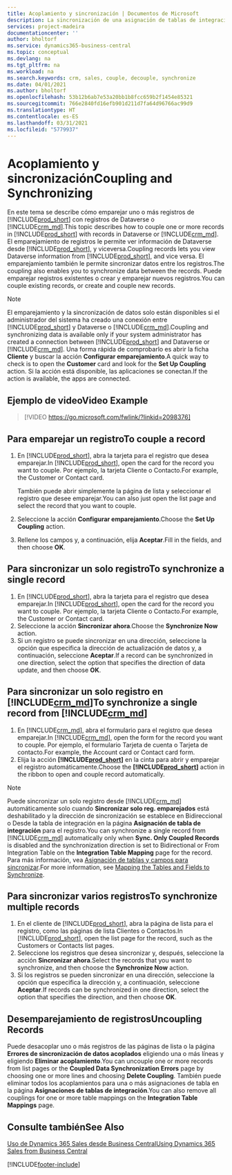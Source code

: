 ```yaml
---
title: Acoplamiento y sincronización | Documentos de Microsoft
description: La sincronización de una asignación de tablas de integración permite la sincronización de datos de todos los registros de una tabla de Business Central y de la tabla de Dynamics 365 Sales que están emparejadas.
services: project-madeira
documentationcenter: ''
author: bholtorf
ms.service: dynamics365-business-central
ms.topic: conceptual
ms.devlang: na
ms.tgt_pltfrm: na
ms.workload: na
ms.search.keywords: crm, sales, couple, decouple, synchronize
ms.date: 04/01/2021
ms.author: bholtorf
ms.openlocfilehash: 53b12b6ab7e53a20bb1b8fcc659b2f1454e85321
ms.sourcegitcommit: 766e2840fd16efb901d211d7fa64d96766ac99d9
ms.translationtype: HT
ms.contentlocale: es-ES
ms.lasthandoff: 03/31/2021
ms.locfileid: "5779937"
---
```

# <a name="coupling-and-synchronizing"></a><span data-ttu-id="3a47f-103">Acoplamiento y sincronización</span><span class="sxs-lookup"><span data-stu-id="3a47f-103">Coupling and Synchronizing</span></span>
<span data-ttu-id="3a47f-104">En este tema se describe cómo emparejar uno o más registros de [!INCLUDE[prod_short](includes/prod_short.md)] con registros de Dataverse o [!INCLUDE[crm_md](includes/crm_md.md)].</span><span class="sxs-lookup"><span data-stu-id="3a47f-104">This topic describes how to couple one or more records in [!INCLUDE[prod_short](includes/prod_short.md)] with records in Dataverse or [!INCLUDE[crm_md](includes/crm_md.md)].</span></span> <span data-ttu-id="3a47f-105">El emparejamiento de registros le permite ver información de Dataverse desde [!INCLUDE[prod_short](includes/prod_short.md)], y viceversa.</span><span class="sxs-lookup"><span data-stu-id="3a47f-105">Coupling records lets you view Dataverse information from [!INCLUDE[prod_short](includes/prod_short.md)], and vice versa.</span></span> <span data-ttu-id="3a47f-106">El emparejamiento también le permite sincronizar datos entre los registros.</span><span class="sxs-lookup"><span data-stu-id="3a47f-106">The coupling also enables you to synchronize data between the records.</span></span> <span data-ttu-id="3a47f-107">Puede emparejar registros existentes o crear y emparejar nuevos registros.</span><span class="sxs-lookup"><span data-stu-id="3a47f-107">You can couple existing records, or create and couple new records.</span></span>

> [!Note]
> <span data-ttu-id="3a47f-108">El emparejamiento y la sincronización de datos solo están disponibles si el administrador del sistema ha creado una conexión entre [!INCLUDE[prod_short](includes/prod_short.md)] y Dataverse o [!INCLUDE[crm_md](includes/crm_md.md)].</span><span class="sxs-lookup"><span data-stu-id="3a47f-108">Coupling and synchronizing data is available only if your system administrator has created a connection between [!INCLUDE[prod_short](includes/prod_short.md)] and Dataverse or [!INCLUDE[crm_md](includes/crm_md.md)].</span></span> <span data-ttu-id="3a47f-109">Una forma rápida de comprobarlo es abrir la ficha **Cliente** y buscar la acción **Configurar emparejamiento**.</span><span class="sxs-lookup"><span data-stu-id="3a47f-109">A quick way to check is to open the **Customer** card and look for the **Set Up Coupling** action.</span></span> <span data-ttu-id="3a47f-110">Si la acción está disponible, las aplicaciones se conectan.</span><span class="sxs-lookup"><span data-stu-id="3a47f-110">If the action is available, the apps are connected.</span></span>   

## <a name="video-example"></a><span data-ttu-id="3a47f-111">Ejemplo de video</span><span class="sxs-lookup"><span data-stu-id="3a47f-111">Video Example</span></span>

> [!VIDEO https://go.microsoft.com/fwlink/?linkid=2098376]

## <a name="to-couple-a-record"></a><span data-ttu-id="3a47f-112">Para emparejar un registro</span><span class="sxs-lookup"><span data-stu-id="3a47f-112">To couple a record</span></span>  
1.  <span data-ttu-id="3a47f-113">En [!INCLUDE[prod_short](includes/prod_short.md)], abra la tarjeta para el registro que desea emparejar.</span><span class="sxs-lookup"><span data-stu-id="3a47f-113">In [!INCLUDE[prod_short](includes/prod_short.md)], open the card for the record you want to couple.</span></span> <span data-ttu-id="3a47f-114">Por ejemplo, la tarjeta Cliente o Contacto.</span><span class="sxs-lookup"><span data-stu-id="3a47f-114">For example, the Customer or Contact card.</span></span>  

    <span data-ttu-id="3a47f-115">También puede abrir simplemente la página de lista y seleccionar el registro que desee emparejar.</span><span class="sxs-lookup"><span data-stu-id="3a47f-115">You can also just open the list page and select the record that you want to couple.</span></span>  

2.  <span data-ttu-id="3a47f-116">Seleccione la acción **Configurar emparejamiento**.</span><span class="sxs-lookup"><span data-stu-id="3a47f-116">Choose the **Set Up Coupling** action.</span></span>  
3.  <span data-ttu-id="3a47f-117">Rellene los campos y, a continuación, elija **Aceptar**.</span><span class="sxs-lookup"><span data-stu-id="3a47f-117">Fill in the fields, and then choose **OK**.</span></span>  

## <a name="to-synchronize-a-single-record"></a><span data-ttu-id="3a47f-118">Para sincronizar un solo registro</span><span class="sxs-lookup"><span data-stu-id="3a47f-118">To synchronize a single record</span></span>  
1.  <span data-ttu-id="3a47f-119">En [!INCLUDE[prod_short](includes/prod_short.md)], abra la tarjeta para el registro que desea emparejar.</span><span class="sxs-lookup"><span data-stu-id="3a47f-119">In [!INCLUDE[prod_short](includes/prod_short.md)], open the card for the record you want to couple.</span></span> <span data-ttu-id="3a47f-120">Por ejemplo, la tarjeta Cliente o Contacto.</span><span class="sxs-lookup"><span data-stu-id="3a47f-120">For example, the Customer or Contact card.</span></span>  
2.  <span data-ttu-id="3a47f-121">Seleccione la acción **Sincronizar ahora**.</span><span class="sxs-lookup"><span data-stu-id="3a47f-121">Choose the **Synchronize Now** action.</span></span>  
3.  <span data-ttu-id="3a47f-122">Si un registro se puede sincronizar en una dirección, seleccione la opción que especifica la dirección de actualización de datos y, a continuación, seleccione **Aceptar**.</span><span class="sxs-lookup"><span data-stu-id="3a47f-122">If a record can be synchronized in one direction, select the option that specifies the direction of data update, and then choose **OK**.</span></span>  

## <a name="to-synchronize-a-single-record-from-crm_md"></a><span data-ttu-id="3a47f-123">Para sincronizar un solo registro en [!INCLUDE[crm_md](includes/crm_md.md)]</span><span class="sxs-lookup"><span data-stu-id="3a47f-123">To synchronize a single record from [!INCLUDE[crm_md](includes/crm_md.md)]</span></span>  
1.  <span data-ttu-id="3a47f-124">En [!INCLUDE[crm_md](includes/crm_md.md)], abra el formulario para el registro que desea emparejar.</span><span class="sxs-lookup"><span data-stu-id="3a47f-124">In [!INCLUDE[crm_md](includes/crm_md.md)], open the form for the record you want to couple.</span></span> <span data-ttu-id="3a47f-125">Por ejemplo, el formulario Tarjeta de cuenta o Tarjeta de contacto.</span><span class="sxs-lookup"><span data-stu-id="3a47f-125">For example, the Account card or Contact card form.</span></span>  
2.  <span data-ttu-id="3a47f-126">Elija la acción **[!INCLUDE[prod_short](includes/prod_short.md)]** en la cinta para abrir y emparejar el registro automáticamente.</span><span class="sxs-lookup"><span data-stu-id="3a47f-126">Choose the **[!INCLUDE[prod_short](includes/prod_short.md)]** action in the ribbon to open and couple record automatically.</span></span>

> [!Note]
> <span data-ttu-id="3a47f-127">Puede sincronizar un solo registro desde [!INCLUDE[crm_md](includes/crm_md.md)] automáticamente solo cuando **Sincronizar solo reg. emparejados** está deshabilitado y la dirección de sincronización se establece en Bidireccional o Desde la tabla de integración en la página **Asignación de tabla de integración** para el registro.</span><span class="sxs-lookup"><span data-stu-id="3a47f-127">You can synchronize a single record from [!INCLUDE[crm_md](includes/crm_md.md)] automatically only when **Sync. Only Coupled Records** is disabled and the synchronization direction is set to Bidirectional or From Integration Table on the **Integration Table Mapping** page for the record.</span></span> <span data-ttu-id="3a47f-128">Para más información, vea [Asignación de tablas y campos para sincronizar](admin-how-to-modify-table-mappings-for-synchronization.md#creating-new-records).</span><span class="sxs-lookup"><span data-stu-id="3a47f-128">For more information, see [Mapping the Tables and Fields to Synchronize](admin-how-to-modify-table-mappings-for-synchronization.md#creating-new-records).</span></span>     

## <a name="to-synchronize-multiple-records"></a><span data-ttu-id="3a47f-129">Para sincronizar varios registros</span><span class="sxs-lookup"><span data-stu-id="3a47f-129">To synchronize multiple records</span></span>  
1.  <span data-ttu-id="3a47f-130">En el cliente de [!INCLUDE[prod_short](includes/prod_short.md)], abra la página de lista para el registro, como las páginas de lista Clientes o Contactos.</span><span class="sxs-lookup"><span data-stu-id="3a47f-130">In [!INCLUDE[prod_short](includes/prod_short.md)], open the list page for the record, such as the Customers or Contacts list pages.</span></span>  
2.  <span data-ttu-id="3a47f-131">Seleccione los registros que desea sincronizar y, después, seleccione la acción **Sincronizar ahora**.</span><span class="sxs-lookup"><span data-stu-id="3a47f-131">Select the records that you want to synchronize, and then choose the **Synchronize Now** action.</span></span>  
3.  <span data-ttu-id="3a47f-132">Si los registros se pueden sincronizar en una dirección, seleccione la opción que especifica la dirección y, a continuación, seleccione **Aceptar**.</span><span class="sxs-lookup"><span data-stu-id="3a47f-132">If records can be synchronized in one direction, select the option that specifies the direction, and then choose **OK**.</span></span>  

## <a name="uncoupling-records"></a><span data-ttu-id="3a47f-133">Desemparejamiento de registros</span><span class="sxs-lookup"><span data-stu-id="3a47f-133">Uncoupling Records</span></span>
<span data-ttu-id="3a47f-134">Puede desacoplar uno o más registros de las páginas de lista o la página **Errores de sincronización de datos acoplados** eligiendo una o más líneas y eligiendo **Eliminar acoplamiento**.</span><span class="sxs-lookup"><span data-stu-id="3a47f-134">You can uncouple one or more records from list pages or the **Coupled Data Synchronization Errors** page by choosing one or more lines and choosing **Delete Coupling**.</span></span> <span data-ttu-id="3a47f-135">También puede eliminar todos los acoplamientos para una o más asignaciones de tabla en la página **Asignaciones de tablas de integración**.</span><span class="sxs-lookup"><span data-stu-id="3a47f-135">You can also remove all couplings for one or more table mappings on the **Integration Table Mappings** page.</span></span>

## <a name="see-also"></a><span data-ttu-id="3a47f-136">Consulte también</span><span class="sxs-lookup"><span data-stu-id="3a47f-136">See Also</span></span>  
[<span data-ttu-id="3a47f-137">Uso de Dynamics 365 Sales desde Business Central</span><span class="sxs-lookup"><span data-stu-id="3a47f-137">Using Dynamics 365 Sales from Business Central</span></span>](marketing-integrate-dynamicscrm.md)


[!INCLUDE[footer-include](includes/footer-banner.md)]